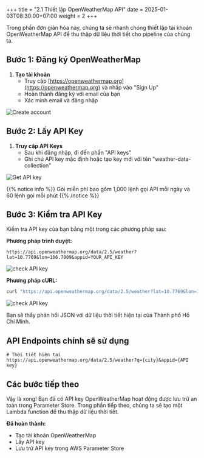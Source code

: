 +++
title = "2.1 Thiết lập OpenWeatherMap API"
date = 2025-01-03T08:30:00+07:00
weight = 2
+++

Trong phần đơn giản hóa này, chúng ta sẽ nhanh chóng thiết lập tài khoản OpenWeatherMap API để thu thập dữ liệu thời tiết cho pipeline của chúng ta.

## Bước 1: Đăng ký OpenWeatherMap

1. **Tạo tài khoản**
   - Truy cập [https://openweathermap.org](https://openweathermap.org) và nhấp vào "Sign Up"
   - Hoàn thành đăng ký với email của bạn
   - Xác minh email và đăng nhập

![Create account](/images/data-collection/21b1.png)

## Bước 2: Lấy API Key

1. **Truy cập API Keys**
   - Sau khi đăng nhập, đi đến phần "API keys"
   - Ghi chú API key mặc định hoặc tạo key mới với tên "weather-data-collection"

![Get API key](/images/data-collection/21b2.png)

{{% notice info %}}
Gói miễn phí bao gồm 1,000 lệnh gọi API mỗi ngày và 60 lệnh gọi mỗi phút
{{% /notice %}}

## Bước 3: Kiểm tra API Key

Kiểm tra API key của bạn bằng một trong các phương pháp sau:

**Phương pháp trình duyệt:**

```
https://api.openweathermap.org/data/2.5/weather?lat=10.7769&lon=106.7009&appid=YOUR_API_KEY
```

![check API key](/images/data-collection/21b31.png)

**Phương pháp cURL:**

```bash
curl "https://api.openweathermap.org/data/2.5/weather?lat=10.7769&lon=106.7009&appid=YOUR_API_KEY"
```

![check API key](/images/data-collection/21b32.png)

Bạn sẽ thấy phản hồi JSON với dữ liệu thời tiết hiện tại của Thành phố Hồ Chí Minh.

## API Endpoints chính sẽ sử dụng

```
# Thời tiết hiện tại
https://api.openweathermap.org/data/2.5/weather?q={city}&appid={API key}
```
## Các bước tiếp theo

Vậy là xong! Bạn đã có API key OpenWeatherMap hoạt động được lưu trữ an toàn trong Parameter Store. Trong phần tiếp theo, chúng ta sẽ tạo một Lambda function để thu thập dữ liệu thời tiết.

**Đã hoàn thành:**

- Tạo tài khoản OpenWeatherMap
- Lấy API key
- Lưu trữ API key trong AWS Parameter Store
  
